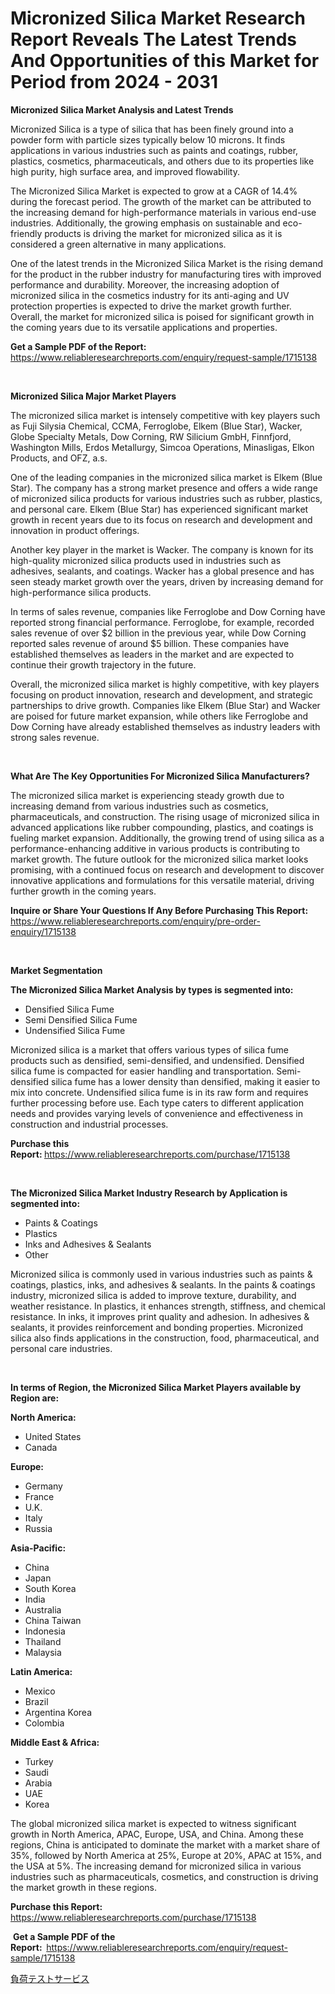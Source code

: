 <p><h1>Micronized Silica Market Research Report Reveals The Latest Trends And Opportunities of this Market for Period from 2024 - 2031</h1></p><p><strong>Micronized Silica Market Analysis and Latest Trends</strong></p>
<p><p>Micronized Silica is a type of silica that has been finely ground into a powder form with particle sizes typically below 10 microns. It finds applications in various industries such as paints and coatings, rubber, plastics, cosmetics, pharmaceuticals, and others due to its properties like high purity, high surface area, and improved flowability.</p><p>The Micronized Silica Market is expected to grow at a CAGR of 14.4% during the forecast period. The growth of the market can be attributed to the increasing demand for high-performance materials in various end-use industries. Additionally, the growing emphasis on sustainable and eco-friendly products is driving the market for micronized silica as it is considered a green alternative in many applications.</p><p>One of the latest trends in the Micronized Silica Market is the rising demand for the product in the rubber industry for manufacturing tires with improved performance and durability. Moreover, the increasing adoption of micronized silica in the cosmetics industry for its anti-aging and UV protection properties is expected to drive the market growth further. Overall, the market for micronized silica is poised for significant growth in the coming years due to its versatile applications and properties.</p></p>
<p><strong>Get a Sample PDF of the Report:&nbsp;</strong> <a href="https://www.reliableresearchreports.com/enquiry/request-sample/1715138">https://www.reliableresearchreports.com/enquiry/request-sample/1715138</a></p>
<p>&nbsp;</p>
<p><strong>Micronized Silica Major Market Players</strong></p>
<p><p>The micronized silica market is intensely competitive with key players such as Fuji Silysia Chemical, CCMA, Ferroglobe, Elkem (Blue Star), Wacker, Globe Specialty Metals, Dow Corning, RW Silicium GmbH, Finnfjord, Washington Mills, Erdos Metallurgy, Simcoa Operations, Minasligas, Elkon Products, and OFZ, a.s.</p><p>One of the leading companies in the micronized silica market is Elkem (Blue Star). The company has a strong market presence and offers a wide range of micronized silica products for various industries such as rubber, plastics, and personal care. Elkem (Blue Star) has experienced significant market growth in recent years due to its focus on research and development and innovation in product offerings.</p><p>Another key player in the market is Wacker. The company is known for its high-quality micronized silica products used in industries such as adhesives, sealants, and coatings. Wacker has a global presence and has seen steady market growth over the years, driven by increasing demand for high-performance silica products.</p><p>In terms of sales revenue, companies like Ferroglobe and Dow Corning have reported strong financial performance. Ferroglobe, for example, recorded sales revenue of over $2 billion in the previous year, while Dow Corning reported sales revenue of around $5 billion. These companies have established themselves as leaders in the market and are expected to continue their growth trajectory in the future.</p><p>Overall, the micronized silica market is highly competitive, with key players focusing on product innovation, research and development, and strategic partnerships to drive growth. Companies like Elkem (Blue Star) and Wacker are poised for future market expansion, while others like Ferroglobe and Dow Corning have already established themselves as industry leaders with strong sales revenue.</p></p>
<p>&nbsp;</p>
<p><strong>What Are The Key Opportunities For Micronized Silica Manufacturers?</strong></p>
<p><p>The micronized silica market is experiencing steady growth due to increasing demand from various industries such as cosmetics, pharmaceuticals, and construction. The rising usage of micronized silica in advanced applications like rubber compounding, plastics, and coatings is fueling market expansion. Additionally, the growing trend of using silica as a performance-enhancing additive in various products is contributing to market growth. The future outlook for the micronized silica market looks promising, with a continued focus on research and development to discover innovative applications and formulations for this versatile material, driving further growth in the coming years.</p></p>
<p><strong>Inquire or Share Your Questions If Any Before Purchasing This Report:</strong> <a href="https://www.reliableresearchreports.com/enquiry/pre-order-enquiry/1715138">https://www.reliableresearchreports.com/enquiry/pre-order-enquiry/1715138</a></p>
<p>&nbsp;</p>
<p><strong>Market Segmentation</strong></p>
<p><strong>The Micronized Silica Market Analysis by types is segmented into:</strong></p>
<p><ul><li>Densified Silica Fume</li><li>Semi Densified Silica Fume</li><li>Undensified Silica Fume</li></ul></p>
<p><p>Micronized silica is a market that offers various types of silica fume products such as densified, semi-densified, and undensified. Densified silica fume is compacted for easier handling and transportation. Semi-densified silica fume has a lower density than densified, making it easier to mix into concrete. Undensified silica fume is in its raw form and requires further processing before use. Each type caters to different application needs and provides varying levels of convenience and effectiveness in construction and industrial processes.</p></p>
<p><strong>Purchase this Report:&nbsp;</strong><a href="https://www.reliableresearchreports.com/purchase/1715138">https://www.reliableresearchreports.com/purchase/1715138</a></p>
<p>&nbsp;</p>
<p><strong>The Micronized Silica Market Industry Research by Application is segmented into:</strong></p>
<p><ul><li>Paints & Coatings</li><li>Plastics</li><li>Inks and Adhesives & Sealants</li><li>Other</li></ul></p>
<p><p>Micronized silica is commonly used in various industries such as paints & coatings, plastics, inks, and adhesives & sealants. In the paints & coatings industry, micronized silica is added to improve texture, durability, and weather resistance. In plastics, it enhances strength, stiffness, and chemical resistance. In inks, it improves print quality and adhesion. In adhesives & sealants, it provides reinforcement and bonding properties. Micronized silica also finds applications in the construction, food, pharmaceutical, and personal care industries.</p></p>
<p>&nbsp;</p>
<p><strong>In terms of Region, the Micronized Silica Market Players available by Region are:</strong></p>
<p>
    <p> <strong> North America: </strong>
        <ul>
            <li>United States</li>
            <li>Canada</li>
        </ul>
        </p> 
    <p> <strong> Europe: </strong>
        <ul>
            <li>Germany</li>
            <li>France</li>
            <li>U.K.</li>
            <li>Italy</li>
            <li>Russia</li>
        </ul>
        </p> 
    <p> <strong> Asia-Pacific: </strong>
        <ul>
            <li>China</li>
            <li>Japan</li>
            <li>South Korea</li>
            <li>India</li>
            <li>Australia</li>
            <li>China Taiwan</li>
            <li>Indonesia</li>
            <li>Thailand</li>
            <li>Malaysia</li>
        </ul>
        </p> 
    <p> <strong> Latin America: </strong>
        <ul>
            <li>Mexico</li>
            <li>Brazil</li>
            <li>Argentina Korea</li>
            <li>Colombia</li>
        </ul>
        </p> 
    <p> <strong> Middle East & Africa: </strong>
        <ul>
            <li>Turkey</li>
            <li>Saudi</li>
            <li>Arabia</li>
            <li>UAE</li>
            <li>Korea</li>
        </ul>
    </p>
    </p>
<p><p>The global micronized silica market is expected to witness significant growth in North America, APAC, Europe, USA, and China. Among these regions, China is anticipated to dominate the market with a market share of 35%, followed by North America at 25%, Europe at 20%, APAC at 15%, and the USA at 5%. The increasing demand for micronized silica in various industries such as pharmaceuticals, cosmetics, and construction is driving the market growth in these regions.</p></p>
<p><strong>Purchase this Report: </strong><a href="https://www.reliableresearchreports.com/purchase/1715138">https://www.reliableresearchreports.com/purchase/1715138</a></p>
<p>&nbsp;<strong>Get a Sample PDF of the Report:&nbsp;&nbsp;</strong><a href="https://www.reliableresearchreports.com/enquiry/request-sample/1715138">https://www.reliableresearchreports.com/enquiry/request-sample/1715138</a></p>
<p><strong></strong></p>
<p><p><a href="https://github.com/cbigkbh02719/Market-Research-Report-List-1/blob/main/8844367183310.md">負荷テストサービス</a></p></p>